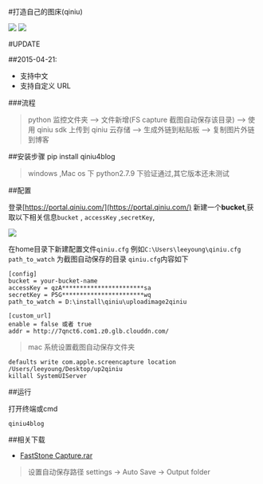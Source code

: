 #打造自己的图床(qiniu)

![](http://voyager91.qiniudn.com/2.gif)
![](http://7qnct6.com1.z0.glb.clouddn.com/Screenshot%202015-04-21%2022.39.38.jpg)

#UPDATE

##2015-04-21:

* 支持中文
* 支持自定义 URL

###流程

> python 监控文件夹 --> 文件新增(FS capture 截图自动保存该目录)
--> 使用 qiniu sdk 上传到 qiniu 云存储 --> 生成外链到粘贴板 --> 复制图片外链到博客



##安装步骤
pip install qiniu4blog

> windows ,Mac os 下 python2.7.9 下验证通过,其它版本还未测试


##配置

登录[https://portal.qiniu.com/](https://portal.qiniu.com/)
新建一个**bucket**,获取以下相关信息`bucket` , `accessKey` ,`secretKey`, 

![](http://voyager91.qiniudn.com/2015-04-16_00001.jpg)


在home目录下新建配置文件`qiniu.cfg` 例如`C:\Users\leeyoung\qiniu.cfg`
`path_to_watch` 为截图自动保存的目录
`qiniu.cfg`内容如下
```
[config]
bucket = your-bucket-name
accessKey = qzA***********************sa
secretKey = P5G***********************wq
path_to_watch = D:\install\qiniu\uploadimage2qiniu

[custom_url]
enable = false 或者 true
addr = http://7qnct6.com1.z0.glb.clouddn.com/

```

> mac 系统设置截图自动保存文件夹

```
defaults write com.apple.screencapture location /Users/leeyoung/Desktop/up2qiniu
killall SystemUIServer
```

##运行
 
打开终端或cmd
```
qiniu4blog
```

##相关下载
* [FastStone Capture.rar](http://pan.baidu.com/s/1o6mjrmi)

> 设置自动保存路径 settings -> Auto Save -> Output folder
